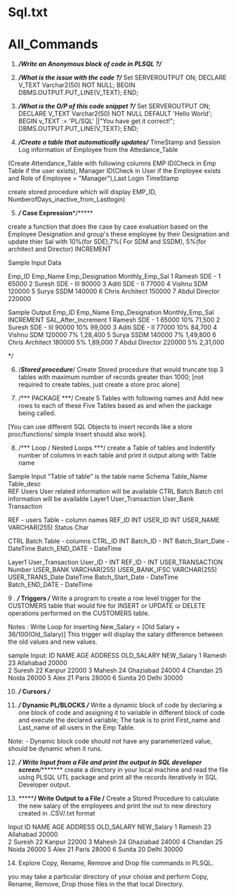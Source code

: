 # Sql.txt
# All_Commands

1. *****/*Write an Anonymous block of code in PLSQL ?*/*****

2. *****/***What is the issue with the code ?***/*****
Set SERVEROUTPUT ON;
DECLARE 
	V_TEXT Varchar2(50) NOT NULL;
BEGIN 
	DBMS.OUTPUT.PUT_LINE(V_TEXT);
END;

3. *****/***What is the O/P of this code snippet ?***/*****
Set SERVEROUTPUT ON;
DECLARE 
	V_TEXT Varchar2(50) NOT NULL DEFAULT 'Hello World';
BEGIN 
	v_TEXT := 'PL/SQL' ||"You have get it correct!";
	DBMS.OUTPUT.PUT_LINE(V_TEXT);
END;

4. *****/***Create a table that automatically updates***/*****
TimeStamp and Session Log information of Employee from the Attedance_Table  

(Create Attendance_Table with following columns
EMP ID(Check in Emp Table if the user exists),
Manager ID(Check in User if the Employee exists and Role of Employee = "Manager"),Last Login TimeStamp


create stored procedure which will display EMP_ID, NumberofDays_inactive_from_Lastlogin)

5. *****/*** Case Expression***/*****

create a function that does the case by case evaluation based on the Employee Designation and group's these employee by their Designation 
and update thier Sal with 10%(for SDE),7%( For SDM and SSDM), 5%(for architect and Director) INCREMENT

Sample Input Data 

Emp_ID Emp_Name Emp_Designation Monthly_Emp_Sal
1      Ramesh   SDE - 1         65000 
2	   Suresh   SDE - III       90000
3	   Aditi    SDE - II 		77000
4	   Vishnu   SDM             120000
5      Surya    SSDM            140000
6      Chris	Architect       150000
7	   Abdul    Director        220000


Sample Output 
Emp_ID Emp_Name Emp_Designation Monthly_Emp_Sal INCREMENT SAL_After_Increment
1      Ramesh   SDE - 1         65000            10%          71,500
2	   Suresh   SDE - III       90000            10%          99,000
3	   Aditi    SDE - II 		77000            10%          84,700
4	   Vishnu   SDM             120000            7%          1,28,400 
5      Surya    SSDM            140000            7%          1,49,800
6      Chris	Architect       180000			  5%          1,89,000
7	   Abdul    Director        220000            5%          2,31,000  

*/

6. /***Stored procedure***/
Create Stored procedure that would truncate top 3 tables with maximum number of records greater than 1000;
[not required to create tables, just create a store proc alone]

7. /*** PACKAGE ***/
Create 5 Tables with following names and Add new rows to each of these Five Tables based as and when the package being called.

[You can use different SQL Objects to insert records like a store proc/functions/ simple Insert should also work].


8. /*** Loop / Nested Loops ***/ 
create a Table of tables and Indentify number of columns in each table and print it output along with Table name

Sample Input 
"Table of table" is the table name
Schema 	Table_Name        Table_desc 		
REF 	Users 	          User related information will be available 
CTRL 	Batch		      Batch ctrl information will be available
Layer1	User_Transaction  User_Bank Transaction 

REF - users Table - column names
REF_ID INT 
USER_ID INT
USER_NAME VARCHAR(255)
Status    Char

CTRL Batch Table  - columns
CTRL_ID INT
Batch_ID - INT 
Batch_Start_Date - DateTime
Batch_END_DATE   - DateTime

Layer1 User_Transaction
User_ID  - INT
REF_ID   - INT
USER_TRANSACTION Number
USER_BANK        VARCHAR(255)
USER_BANK_IFSC   VARCHAR(255)
USER_TRANS_Date  DateTime
Batch_Start_Date - DateTime
Batch_END_DATE   - DateTime


9 . *****/***  Triggers  ***/*****
Write a program to create a row level trigger for the CUSTOMERS table that would fire for INSERT or UPDATE or DELETE operations performed on the CUSTOMERS table. 

Notes : 
Write Loop for inserting New_Salary = [Old Salary + 36/100(Old_Salary)]
This trigger will display the salary difference between the old values and new values.


sample Input:
ID	NAME	AGE	ADDRESS	    OLD_SALARY  NEW_Salary
1	Ramesh	23	Allahabad	20000       
2	Suresh	22	Kanpur	    22000
3	Mahesh	24	Ghaziabad	24000
4	Chandan	25	Noida	    26000
5	Alex	21	Paris	    28000
6	Sunita	20	Delhi	    30000

10. *****/***  Cursors  ***/*****




11. *****/***  Dynamic PL/BLOCKS ***/*****
Write a dynamic block of code by declaring a one block of code and assigning it to variable in different block of code and execute the declared variable; 
The task is to print First_name and Last_name of all users in the Emp Table.

Note: - Dynamic block code should not have any parameterized value, should be dynamic when it runs.


12. ***********/**** Write Input from a File  and print the output in SQL developer screen******/********
create a directory in your local machine and read the file using PLSQL UTL package and print all the records iteratively in SQL Developer output.


13. ***********/**** Write Output to a File  ******/********
Create a Stored Procedure to calculate the new salary of the employees and print the out to new directory created in .CSV/.txt format 

Input 
ID	NAME	AGE	ADDRESS	    OLD_SALARY  NEW_Salary
1	Ramesh	23	Allahabad	20000       
2	Suresh	22	Kanpur	    22000
3	Mahesh	24	Ghaziabad	24000
4	Chandan	25	Noida	    26000
5	Alex	21	Paris	    28000
6	Sunita	20	Delhi	    30000

14. Explore Copy, Rename, Remove and Drop file commands in PLSQL.

you may take a particular directory of your choise and perform Copy, Rename, Remove, Drop those files in the that local Directory.

